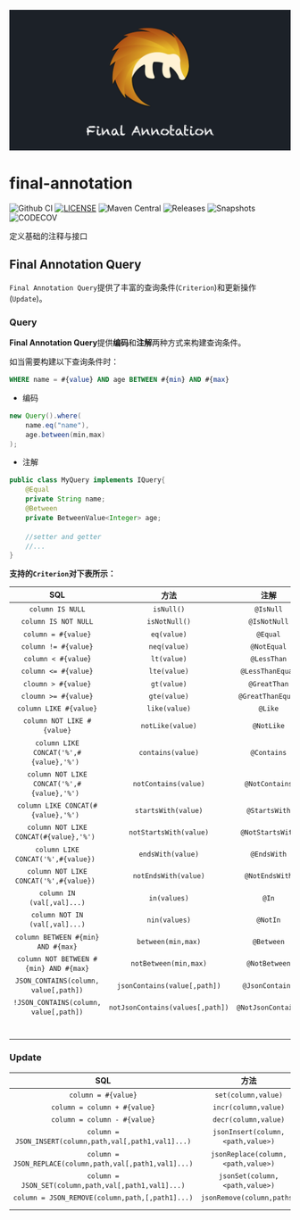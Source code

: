 ![Final Annotation](LOGO.png)

# final-annotation

![Github CI](https://github.com/final-projects/final-annotation/workflows/ci/badge.svg)
[![LICENSE](https://img.shields.io/github/license/final-projects/final-annotation)](http://www.apache.org/licenses/LICENSE-2.0.html)
![Maven Central](https://img.shields.io/maven-central/v/org.ifinalframework.annotation/final-annotation?label=maven)
![Releases](https://img.shields.io/nexus/r/org.ifinalframework.annotation/final-annotation?server=https://s01.oss.sonatype.org&label=Releases)
![Snapshots](https://img.shields.io/nexus/s/org.ifinalframework.annotation/final-annotation?server=https://s01.oss.sonatype.org&label=Snapshots)
![CODECOV](https://codecov.io/gh/final-projects/final-annotation/branch/main/graph/badge.svg)

定义基础的注释与接口

## Final Annotation Query

`Final Annotation Query`提供了丰富的查询条件(`Criterion`)和更新操作(`Update`)。

### Query

**Final Annotation Query**提供**编码**和**注解**两种方式来构建查询条件。

如当需要构建以下查询条件时：

```sql
WHERE name = #{value} AND age BETWEEN #{min} AND #{max}
```

* 编码

```java
new Query().where(
	name.eq("name"),
    age.between(min,max)
);
```

* 注解

```java
public class MyQuery implements IQuery{
    @Equal
    private String name;
    @Between
    private BetweenValue<Integer> age;
    
    //setter and getter
    //...
}
```

**支持的`Criterion`对下表所示：**

|                     SQL                     |               方法               |        注解        |
| :-----------------------------------------: | :------------------------------: | :----------------: |
|              `column IS NULL`               |            `isNull()`            |     `@IsNull`      |
|            `column IS NOT NULL`             |          `isNotNull()`           |    `@IsNotNull`    |
|             `column = #{value}`             |           `eq(value)`            |      `@Equal`      |
|            `column != #{value}`             |           `neq(value)`           |    `@NotEqual`     |
|             `column < #{value`}             |           `lt(value)`            |    `@LessThan`     |
|            `column <= #{value}`             |           `lte(value)`           |  `@LessThanEqual`  |
|             `cloumn > #{value}`             |           `gt(value)`            |    `@GreatThan`    |
|            `cloumn >= #{value}`             |           `gte(value)`           | `@GreatThanEqual`  |
|           `column LIKE #{value}`            |          `like(value)`           |      `@Like`       |
|         `column NOT LIKE #{value}`          |         `notLike(value)`         |     `@NotLike`     |
|   `column LIKE CONCAT('%',#{value},'%') `   |        `contains(value)`         |    `@Contains`     |
| `column NOT LIKE CONCAT('%',#{value},'%') ` |       `notContains(value)`       |   `@NotContains`   |
|     `column LIKE CONCAT(#{value},'%') `     |       `startsWith(value)`        |   `@StartsWith`    |
|   `column NOT LIKE CONCAT(#{value},'%') `   |      `notStartsWith(value)`      |  `@NotStartsWith`  |
|     `column LIKE CONCAT('%',#{value}) `     |        `endsWith(value)`         |    `@EndsWith`     |
|   `column NOT LIKE CONCAT('%',#{value}) `   |       `notEndsWith(value)`       |   `@NotEndsWith`   |
|         `column IN (val[,val]...)`          |           `in(values)`           |       `@In`        |
|       `column NOT IN (val[,val]...)`        |          `nin(values)`           |      `@NotIn`      |
|     `column BETWEEN #{min} AND #{max}`      |        `between(min,max)`        |     `@Between`     |
|   `column NOT BETWEEN #{min} AND #{max}`    |      `notBetween(min,max)`       |   `@NotBetween`    |
|    `JSON_CONTAINS(column, value[,path])`    |   `jsonContains(value[,path])`   |  `@JsonContains`   |
|   `!JSON_CONTAINS(column, value[,path])`    | `notJsonContains(values[,path])` | `@NotJsonContains` |
|                                             |                                  |                    |
|                                             |                                  |                    |
|                                             |                                  |                    |
|                                             |                                  |                    |
|                                             |                                  |                    |
|                                             |                                  |                    |
|                                             |                                  |                    |

### Update

|                           SQL                            |                方法                |
| :------------------------------------------------------: | :--------------------------------: |
|                   `column = #{value}`                    |        `set(column,value)`         |
|               `column = column + #{value}`               |        `incr(column,value)`        |
|               `column = column - #{value}`               |        `decr(column,value)`        |
| `column = JSON_INSERT(column,path,val[,path1,val1]...)`  | `jsonInsert(column,<path,value>)`  |
| `column = JSON_REPLACE(column,path,val[,path1,val1]...)` | `jsonReplace(column,<path,value>)` |
|   `column = JSON_SET(column,path,val[,path1,val1]...)`   |   `jsonSet(column,<path,value>)`   |
|     `column = JSON_REMOVE(column,path,[,path1]...)`      |     `jsonRemove(column,paths)`     |
|                                                          |                                    |
|                                                          |                                    |

